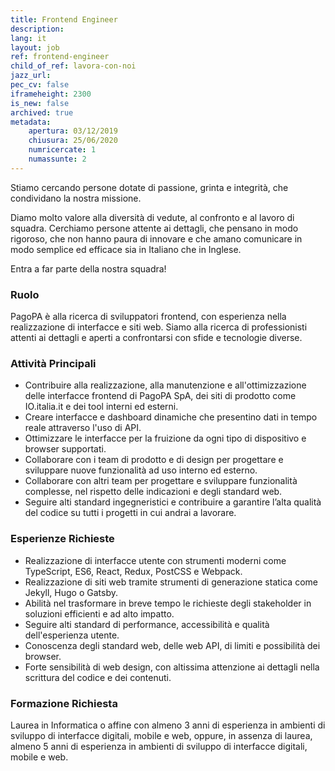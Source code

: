 ```yaml
---
title: Frontend Engineer
description:
lang: it
layout: job
ref: frontend-engineer
child_of_ref: lavora-con-noi
jazz_url: 
pec_cv: false
iframeheight: 2300
is_new: false
archived: true
metadata:
    apertura: 03/12/2019
    chiusura: 25/06/2020
    numricercate: 1
    numassunte: 2
---
```


Stiamo cercando persone dotate di passione, grinta e integrità, che condividano la nostra missione.

Diamo molto valore alla diversità di vedute, al confronto e al lavoro di squadra. Cerchiamo persone attente ai dettagli, che pensano in modo rigoroso, che non hanno paura di innovare e che amano comunicare in modo semplice ed efficace sia in Italiano che in Inglese.

Entra a far parte della nostra squadra!

### Ruolo

PagoPA è alla ricerca di sviluppatori frontend, con esperienza nella realizzazione di interfacce e siti web.
Siamo alla ricerca di professionisti attenti ai dettagli e aperti a confrontarsi con sfide e tecnologie diverse.

### Attività Principali

* Contribuire alla realizzazione, alla manutenzione e all'ottimizzazione delle interfacce frontend di PagoPA SpA, dei siti di prodotto come IO.italia.it e dei tool interni ed esterni.
* Creare interfacce e dashboard dinamiche che presentino dati in tempo reale attraverso l'uso di API.
* Ottimizzare le interfacce per la fruizione da ogni tipo di dispositivo e browser supportati.
* Collaborare con i team di prodotto e di design per progettare e sviluppare nuove funzionalità ad uso interno ed esterno.
* Collaborare con altri team per progettare e sviluppare funzionalità complesse, nel rispetto delle indicazioni e degli standard web.
* Seguire alti standard ingegneristici e contribuire a garantire l’alta qualità del codice su tutti i progetti in cui andrai a lavorare.

### Esperienze Richieste

* Realizzazione di interfacce utente con strumenti moderni come TypeScript, ES6, React, Redux, PostCSS e Webpack.
* Realizzazione di siti web tramite strumenti di generazione statica come Jekyll, Hugo o Gatsby.
* Abilità nel trasformare in breve tempo le richieste degli stakeholder in soluzioni efficienti e ad alto impatto.
* Seguire alti standard di performance, accessibilità e qualità dell'esperienza utente.
* Conoscenza degli standard web, delle web API, di limiti e possibilità dei browser.
* Forte sensibilità di web design, con altissima attenzione ai dettagli nella scrittura del codice e dei contenuti.

### Formazione Richiesta

Laurea in Informatica o affine con almeno 3 anni di esperienza in ambienti di sviluppo di interfacce digitali, mobile e web, oppure, in assenza di laurea, almeno 5 anni di esperienza in ambienti di sviluppo di interfacce digitali, mobile e web.

